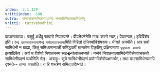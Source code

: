 ```yaml
---
index:  3.1.129
vrittiindex:  588
sutra:  पाय्यसान्नय्यनिकाय्यधाय्या मानहविर्निवाससामिधेनीषु
vritti:  tattvabodhini 
---
```


पाय्यसान्नाय्य। चतुर्षु अर्थेषु चत्वारो निपात्यन्ते। पीयतेऽनेनेति माङः करणे ण्यत्। पेयमन्यत्। हविर्विशेष इति। `ऐन्द्रं दध्यमावास्यायामैन्द्रं पयोऽमावास्याया`मिति विहितो दधिपयोविशेषरूपः। धीयते अनयेति। अत्र सर्वा सामिधेनी न ग्राह्या, किंतु समिध्यमानवतीं समिद्धवतीं चान्तरेण विकृतिषु प्रक्षिप्यमाणा `पृथृपाजा अमर्त्यः` इत्यादिकैव। अयं च विशेषो निपातनस्य रूढ�र्थत्वाल्लभ्यते। नन्वेवं निपातनात्सामिदेनीविसेषवाचकत्वे सामिधेनीग्रहणं व्यर्थमिति चेत्। अत्राहुः- सूत्रे सामिधेनीग्रहणं प्रयोगविशेषोपक्षणार्थम्। तथा चाऽसामिधेन्यामपि दृश्यते-- `धाय्या शंसती`ति। न हि शस्त्रेण समित् प्रक्षिप्यते।


